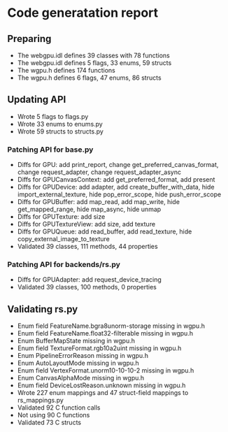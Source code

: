 # Code generatation report
## Preparing
* The webgpu.idl defines 39 classes with 78 functions
* The webgpu.idl defines 5 flags, 33 enums, 59 structs
* The wgpu.h defines 174 functions
* The wgpu.h defines 6 flags, 47 enums, 86 structs
## Updating API
* Wrote 5 flags to flags.py
* Wrote 33 enums to enums.py
* Wrote 59 structs to structs.py
### Patching API for base.py
* Diffs for GPU: add print_report, change get_preferred_canvas_format, change request_adapter, change request_adapter_async
* Diffs for GPUCanvasContext: add get_preferred_format, add present
* Diffs for GPUDevice: add adapter, add create_buffer_with_data, hide import_external_texture, hide pop_error_scope, hide push_error_scope
* Diffs for GPUBuffer: add map_read, add map_write, hide get_mapped_range, hide map_async, hide unmap
* Diffs for GPUTexture: add size
* Diffs for GPUTextureView: add size, add texture
* Diffs for GPUQueue: add read_buffer, add read_texture, hide copy_external_image_to_texture
* Validated 39 classes, 111 methods, 44 properties
### Patching API for backends/rs.py
* Diffs for GPUAdapter: add request_device_tracing
* Validated 39 classes, 100 methods, 0 properties
## Validating rs.py
* Enum field FeatureName.bgra8unorm-storage missing in wgpu.h
* Enum field FeatureName.float32-filterable missing in wgpu.h
* Enum BufferMapState missing in wgpu.h
* Enum field TextureFormat.rgb10a2uint missing in wgpu.h
* Enum PipelineErrorReason missing in wgpu.h
* Enum AutoLayoutMode missing in wgpu.h
* Enum field VertexFormat.unorm10-10-10-2 missing in wgpu.h
* Enum CanvasAlphaMode missing in wgpu.h
* Enum field DeviceLostReason.unknown missing in wgpu.h
* Wrote 227 enum mappings and 47 struct-field mappings to rs_mappings.py
* Validated 92 C function calls
* Not using 90 C functions
* Validated 73 C structs
